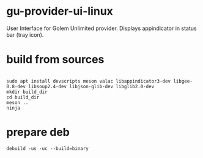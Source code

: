 # gu-provider-ui-linux

User Interface for Golem Unlimited provider. Displays appindicator in status bar (tray icon).

# build from sources

```

sudo apt install devscripts meson valac libappindicator3-dev libgee-0.8-dev libsoup2.4-dev libjson-glib-dev libglib2.0-dev
mkdir build_dir
cd build_dir
meson ..
ninja
```


# prepare deb

```
debuild -us -uc --build=binary
```
